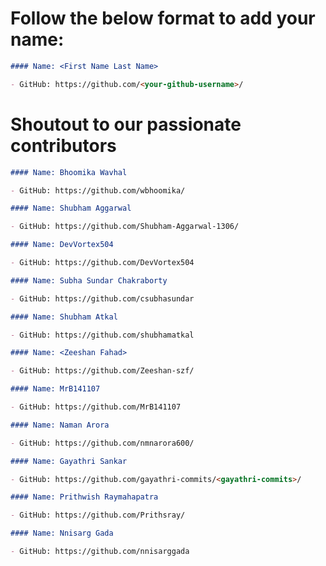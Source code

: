# Follow the below format to add your name:

<!---copy from line 4 till line 7--->

```markdown
#### Name: <First Name Last Name>

- GitHub: https://github.com/<your-github-username>/
```

# Shoutout to our passionate contributors

```markdown
#### Name: Bhoomika Wavhal

- GitHub: https://github.com/wbhoomika/

#### Name: Shubham Aggarwal

- GitHub: https://github.com/Shubham-Aggarwal-1306/
```

```markdown
#### Name: DevVortex504

- GitHub: https://github.com/DevVortex504
```

```markdown
#### Name: Subha Sundar Chakraborty

- GitHub: https://github.com/csubhasundar
```

```markdown
#### Name: Shubham Atkal

- GitHub: https://github.com/shubhamatkal
```

```markdown
#### Name: <Zeeshan Fahad>

- GitHub: https://github.com/Zeeshan-szf/
```

```markdown
#### Name: MrB141107

- GitHub: https://github.com/MrB141107
```

```markdown
#### Name: Naman Arora

- GitHub: https://github.com/nmnarora600/
```

```markdown
#### Name: Gayathri Sankar

- GitHub: https://github.com/gayathri-commits/<gayathri-commits>/
```

```markdown
#### Name: Prithwish Raymahapatra

- GitHub: https://github.com/Prithsray/
```

```markdown
#### Name: Nnisarg Gada

- GitHub: https://github.com/nnisarggada
```
